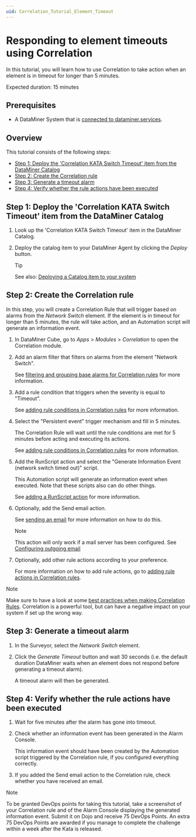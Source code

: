 ```yaml
---
uid: Correlation_Tutorial_Element_Timeout
---
```


# Responding to element timeouts using Correlation

In this tutorial, you will learn how to use Correlation to take action when an element is in timeout for longer than 5 minutes.

Expected duration: 15 minutes

## Prerequisites

- A DataMiner System that is [connected to dataminer.services](xref:Connecting_your_DataMiner_System_to_the_cloud).

## Overview

This tutorial consists of the following steps:

- [Step 1: Deploy the 'Correlation KATA Switch Timeout' item from the DataMiner Catalog](#step-1-deploy-the-correlation-kata-switch-timeout-item-from-the-dataminer-catalog)
- [Step 2: Create the Correlation rule](#step-2-create-the-correlation-rule)
- [Step 3: Generate a timeout alarm](#step-3-generate-a-timeout-alarm)
- [Step 4: Verify whether the rule actions have been executed](#step-4-verify-whether-the-rule-actions-have-been-executed)

## Step 1: Deploy the 'Correlation KATA Switch Timeout' item from the DataMiner Catalog

1. Look up the 'Correlation KATA Switch Timeout' item in the DataMiner Catalog.

1. Deploy the catalog item to your DataMiner Agent by clicking the *Deploy* button.

   > [!TIP]
   > See also: [Deploying a Catalog item to your system](xref:Deploying_a_catalog_item)

## Step 2: Create the Correlation rule

In this step, you will create a Correlation Rule that will trigger based on alarms from the *Network Switch* element. If the element is in timeout for longer than 5 minutes, the rule will take action, and an Automation script will generate an information event.

1. In DataMiner Cube, go to *Apps* > *Modules* > *Correlation* to open the Correlation module.

1. Add an alarm filter that filters on alarms from the element "Network Switch".

   See [filtering and grouping base alarms for Correlation rules](xref:Filtering_and_grouping_base_alarms_for_Correlation_rules) for more information.

1. Add a rule condition that triggers when the severity is equal to "Timeout".

   See [adding rule conditions in Correlation rules](xref:Adding_rule_conditions_in_Correlation_rules) for more information.

1. Select the "Persistent event" trigger mechanism and fill in 5 minutes.

   The Correlation Rule will wait until the rule conditions are met for 5 minutes before acting and executing its actions.

   See [adding rule conditions in Correlation rules](xref:Adding_rule_conditions_in_Correlation_rules) for more information.

1. Add the RunScript action and select the "Generate Information Event (network switch timed out)" script.

   This Automation script will generate an information event when executed. Note that these scripts also can do other things.

   See [adding a RunScript action](xref:Running_an_Automation_script_from_a_Correlation_rule) for more information.

1. Optionally, add the Send email action.

   See [sending an email](xref:Sending_an_email) for more information on how to do this.

   > [!NOTE]
   > This action will only work if a mail server has been configured. See [Configuring outgoing email](xref:Configuring_outgoing_email)

1. Optionally, add other rule actions according to your preference.

   For more information on how to add rule actions, go to [adding rule actions in Correlation rules](xref:Adding_rule_actions_in_Correlation_rules).

> [!NOTE]
> Make sure to have a look at some [best practices when making Correlation Rules](xref:Best_Practices_When_Creating_Correlation_Rules). Correlation is a powerful tool, but can have a negative impact on your system if set up the wrong way.

## Step 3: Generate a timeout alarm

1. In the Surveyor, select the *Network Switch* element.

1. Click the *Generate Timeout* button and wait 30 seconds (i.e. the default duration DataMiner waits when an element does not respond before generating a timeout alarm).

   A timeout alarm will then be generated.

## Step 4: Verify whether the rule actions have been executed

1. Wait for five minutes after the alarm has gone into timeout.

1. Check whether an information event has been generated in the Alarm Console.

   This information event should have been created by the Automation script triggered by the Correlation rule, if you configured everything correctly.

1. If you added the Send email action to the Correlation rule, check whether you have received an email.

> [!NOTE]
> To be granted DevOps points for taking this tutorial, take a screenshot of your Correlation rule and of the Alarm Console displaying the generated information event. Submit it on Dojo and receive 75 DevOps Points. An extra 75 DevOps Points are awarded if you manage to complete the challenge within a week after the Kata is released.
